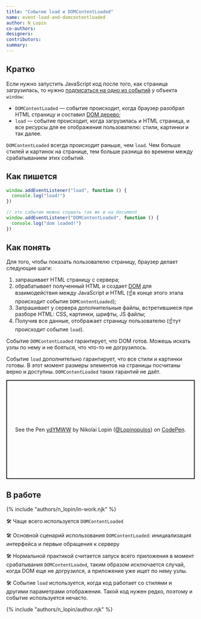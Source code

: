 ```yaml
---
title: "Событие load и DOMContentLoaded"
name: event-load-and-domcontentloaded
author: N_Lopin
co-authors:
designers:
contributors:
summary:
---
```


## Кратко

Если нужно запустить JavaScript код после того, как страница загрузилась, то нужно [подписаться на одно из событий](/js/doka/events/) у объекта `window`:

- `DOMContentLoaded` — событие происходит, когда браузер разобрал HTML страницу и составил [DOM дерево](/js/doka/dom/);
- `load` — событие происходит, когда загрузилась и HTML страница, и все ресурсы для ее отображения пользователю: стили, картинки и так далее.

`DOMContentLoaded` всегда происходит раньше, чем `load`. Чем больше стилей и картинок на странице, тем больше разница во времени между срабатыванием этих событий.

## Как пишется

```js
window.addEventListener("load", function () {
  console.log("load!")
})

// это событие можно слушать так же и на document
window.addEventListener("DOMContentLoaded", function () {
  console.log("dom loaded!")
})
```

## Как понять

Для того, чтобы показать пользователю страницу, браузер делает следующие шаги:

1. запрашивает HTML страницу с сервера;
2. обрабатывает полученный HTML и создает [DOM](/js/doka/dom/) для взаимодействия между JavaScript и HTML (☝️в конце этого этапа происходит событие `DOMContentLoaded`);
3. Запрашивает у сервера дополнительные файлы, встретившиеся при разборе HTML: CSS, картинки, шрифты, JS файлы;
4. Получив все данные, отображает страницу пользователю (☝️тут происходит событие `load`).

Событие `DOMContentLoaded` гарантирует, что DOM готов. Можешь искать узлы по нему и не бояться, что что-то не догрузилось.

Событие `load` дополнительно гарантирует, что все стили и картинки готовы. В этот момент размеры элементов на страницы посчитаны верно и доступны. `DOMContentLoaded` таких гарантий не даёт.

<p class="codepen" data-height="265" data-theme-id="light" data-default-tab="css,result" data-user="Lopinopulos" data-slug-hash="ydYMWW" style="height: 265px; box-sizing: border-box; display: flex; align-items: center; justify-content: center; border: 2px solid; margin: 1em 0; padding: 1em;" data-pen-title="ydYMWW">
  <span>See the Pen <a href="https://codepen.io/Lopinopulos/pen/ydYMWW">
  ydYMWW</a> by Nikolai Lopin (<a href="https://codepen.io/Lopinopulos">@Lopinopulos</a>)
  on <a href="https://codepen.io">CodePen</a>.</span>
</p>
<script async src="https://static.codepen.io/assets/embed/ei.js"></script>

## В работе

{% include "authors/n_lopin/in-work.njk" %}

🛠 Чаще всего используется `DOMContentLoaded`

🛠 Основной сценарий использования `DOMContentLoaded`: инициализация интерфейса и первые обращения к серверу

🛠 Нормальной практикой считается запуск всего приложения в момент срабатывания `DOMContentLoaded`, таким образом исключается случай, когда DOM еще не догрузился, а приложение уже ищет по нему узлы.

🛠 Событие `load` используется, когда код работает со стилями и другими параметрами отображения. Такой код нужен редко, поэтому и событие используется нечасто.

{% include "authors/n_lopin/author.njk" %}
